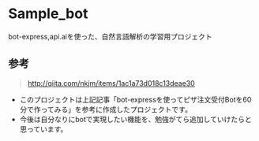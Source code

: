 # Sample_bot
bot-express,api.aiを使った、自然言語解析の学習用プロジェクト

## 参考
> http://qiita.com/nkjm/items/1ac1a73d018c13deae30
- このプロジェクトは上記記事「bot-expressを使ってピザ注文受付Botを60分で作ってみる」を参考に作成したプロジェクトです。
- 今後は自分なりにbotで実現したい機能を、勉強がてら追加していけたらと思っています。
